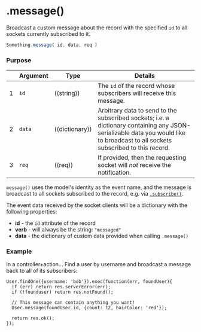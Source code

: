 # .message()

Broadcast a custom message about the record with the specified `id` to all sockets currently subscribed to it.

```js
Something.message( id, data, req )
```


### Purpose

|   |     Argument        | Type                | Details    |
|---|:--------------------|---------------------|------------|
| 1 | `id`                |  ((string))         |   The `id` of the record whose subscribers will receive this message.       
| 2 | `data`              |  ((dictionary))     |   Arbitrary data to send to the subscribed sockets; i.e. a dictionary containing any JSON-serializable data you would like to broadcast to all sockets subscribed to this record.      
| 3 | _`req`_               |  ((req))            |   If provided, then the requesting socket will *not* receive the notification.  


`message()` uses the model's identity as the event name, and the message is broadcast to all sockets subscribed to the record, e.g. via [`.subscribe()`](http://next.sailsjs.org/documentation/reference/web-sockets/resourceful-pub-sub/subscribe).

The event data received by the  socket clients will be a dictionary with the following properties:

+ **id** - the `id` attribute of the record
+ **verb**  - will always be the string: `"messaged"`
+ **data** - the dictionary of custom data provided when calling `.message()`




### Example

In a controller+action...  Find a user by username and broadcast a message back to all of its subscribers:

```
User.findOne({username: 'bob'}).exec(function(err, foundUser){
  if (err) return res.serverError(err);
  if (!founduser) return res.notFound();
  
  // This message can contain anything you want!
  User.message(foundUser.id, {count: 12, hairColor: 'red'});
  
  return res.ok();
});
```



<docmeta name="displayName" value=".message()">
